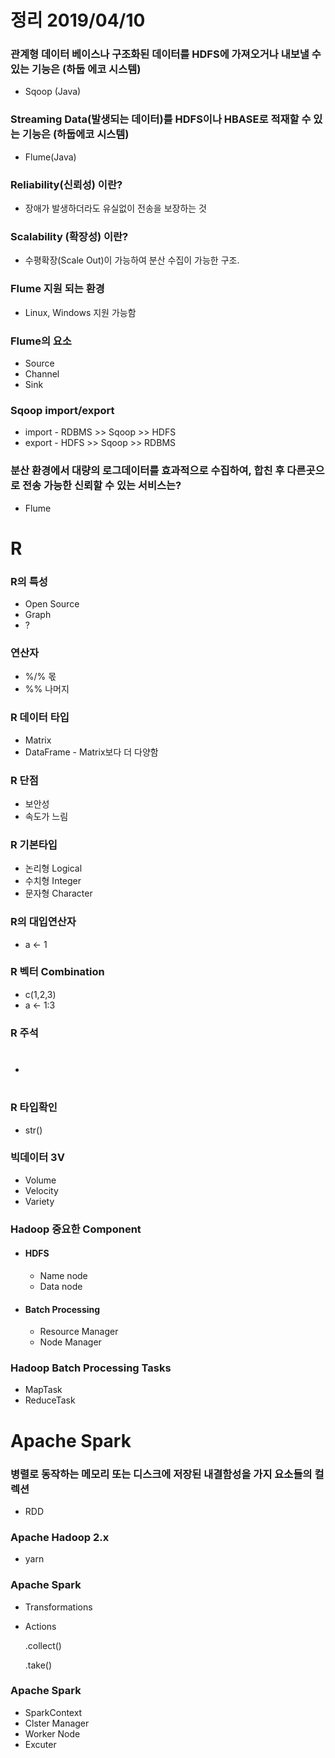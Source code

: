 # 정리 2019/04/10

### 관계형 데이터 베이스나 구조화된 데이터를 HDFS에 가져오거나 내보낼 수 있는  기능은 (하둡 에코 시스템)

- Sqoop (Java)

### Streaming Data(발생되는 데이터)를 HDFS이나 HBASE로 적재할 수 있는 기능은 (하둡에코 시스템) 

- Flume(Java)

### Reliability(신뢰성) 이란?

- 장애가 발생하더라도 유실없이 전송을 보장하는 것

### Scalability (확장성) 이란?

- 수평확장(Scale Out)이 가능하여 분산 수집이 가능한 구조.

### Flume 지원 되는 환경 

- Linux, Windows 지원 가능함

### Flume의 요소

- Source
- Channel
- Sink

### Sqoop import/export

- import - RDBMS >> Sqoop >> HDFS
- export - HDFS >> Sqoop >> RDBMS

### 분산 환경에서 대량의 로그데이터를 효과적으로 수집하여, 합친 후 다른곳으로  전송 가능한 신뢰할 수 있는 서비스는?

- Flume

# R

### R의 특성

- Open Source
- Graph
- ?

### 연산자

- %/% 몫
- %% 나머지

### R 데이터 타입

- Matrix
- DataFrame - Matrix보다 더 다양함

### R 단점

- 보안성
- 속도가 느림

### R 기본타입

- 논리형 Logical
- 수치형 Integer
- 문자형 Character

### R의 대입연산자

- a <- 1

### R 벡터 Combination

- c(1,2,3)
- a <- 1:3

### R 주석

- #

### R 타입확인

- str()

### 빅데이터 3V

- Volume
- Velocity
- Variety

### Hadoop 중요한 Component

- #### HDFS

  - Name node
  - Data node

- #### Batch Processing

  - Resource Manager
  - Node Manager

### Hadoop Batch Processing Tasks

- MapTask
- ReduceTask

# Apache Spark  

### 병렬로 동작하는 메모리 또는 디스크에  저장된 내결함성을 가지 요소들의 컬렉션

- RDD

### Apache Hadoop 2.x 

- yarn

### Apache Spark

- Transformations

- Actions

  .collect()

  .take()

### Apache Spark

- SparkContext
- Clster Manager
- Worker Node
- Excuter

### 